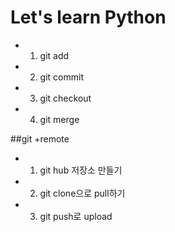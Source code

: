 # Let's learn Python
-    1. git add
-    2. git commit
-    3. git checkout
-    4. git merge
 
 ##git +remote
-    1. git hub 저장소 만들기
-    2. git clone으로 pull하기
-    3. git push로 upload
